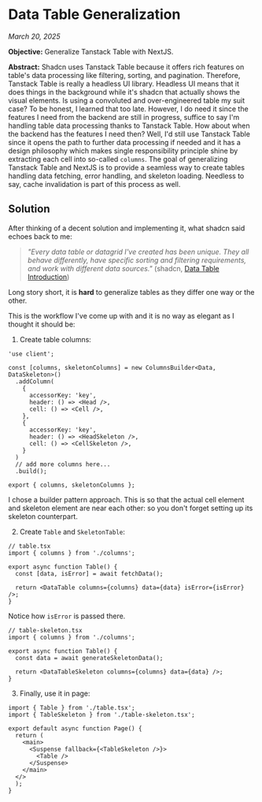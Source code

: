 # Data Table Generalization

_March 20, 2025_

**Objective:** Generalize Tanstack Table with NextJS.

**Abstract:** Shadcn uses Tanstack Table because it offers rich features on table's data processing like filtering, sorting, and pagination. Therefore, Tanstack Table is really a headless UI library. Headless UI means that it does things in the background while it's shadcn that actually shows the visual elements. Is using a convoluted and over-engineered table my suit case? To be honest, I learned that too late. However, I do need it since the features I need from the backend are still in progress, suffice to say I'm handling table data processing thanks to Tanstack Table. How about when the backend has the features I need then? Well, I'd still use Tanstack Table since it opens the path to further data processing if needed and it has a design philosophy which makes single responsibility principle shine by extracting each cell into so-called `columns`. The goal of generalizing Tanstack Table and NextJS is to provide a seamless way to create tables handling data fetching, error handling, and skeleton loading. Needless to say, cache invalidation is part of this process as well.

## Solution

After thinking of a decent solution and implementing it, what shadcn said echoes back to me:

> _"Every data table or datagrid I've created has been unique. They all behave differently, have specific sorting and filtering requirements, and work with different data sources."_ (shadcn, [Data Table Introduction](https://ui.shadcn.com/docs/components/data-table))

Long story short, it is **hard** to generalize tables as they differ one way or the other.

This is the workflow I've come up with and it is no way as elegant as I thought it should be:

1. Create table columns:

```tsx
'use client';

const [columns, skeletonColumns] = new ColumnsBuilder<Data, DataSkeleton>()
  .addColumn(
    {
      accessorKey: 'key',
      header: () => <Head />,
      cell: () => <Cell />,
    },
    {
      accessorKey: 'key',
      header: () => <HeadSkeleton />,
      cell: () => <CellSkeleton />,
    }
  )
  // add more columns here...
  .build();

export { columns, skeletonColumns };
```

I chose a builder pattern approach. This is so that the actual cell element and skeleton element are near each other: so you don't forget setting up its skeleton counterpart.

2. Create `Table` and `SkeletonTable`:

```tsx
// table.tsx
import { columns } from './columns';

export async function Table() {
  const [data, isError] = await fetchData();

  return <DataTable columns={columns} data={data} isError={isError} />;
}
```

Notice how `isError` is passed there.

```tsx
// table-skeleton.tsx
import { columns } from './columns';

export async function Table() {
  const data = await generateSkeletonData();

  return <DataTableSkeleton columns={columns} data={data} />;
}
```

3. Finally, use it in page:

```tsx
import { Table } from './table.tsx';
import { TableSkeleton } from './table-skeleton.tsx';

export default async function Page() {
  return (
    <main>
      <Suspense fallback={<TableSkeleton />}>
        <Table />
      </Suspense>
    </main>
  </>
  );
}

```
